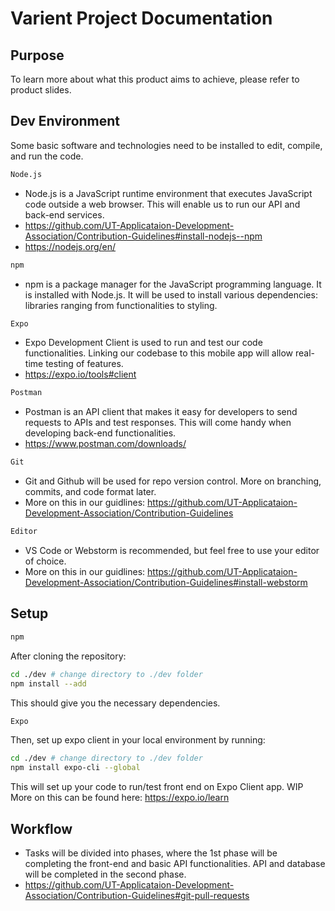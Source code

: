 # Varient Project Documentation

## Purpose
To learn more about what this product aims to achieve, please refer to product slides.

## Dev Environment
Some basic software and technologies need to be installed to edit, compile, and run the code.
``` sh
Node.js
``` 
- Node.js is a JavaScript runtime environment that executes JavaScript code outside a web browser. This will enable us to run our API and back-end services.
- https://github.com/UT-Applicataion-Development-Association/Contribution-Guidelines#install-nodejs--npm
- https://nodejs.org/en/

``` sh
npm
``` 
- npm is a package manager for the JavaScript programming language. It is installed with Node.js. It will be used to install various dependencies: libraries ranging from functionalities to styling.

``` sh
Expo
```
- Expo Development Client is used to run and test our code functionalities. Linking our codebase to this mobile app will allow real-time testing of features.
- https://expo.io/tools#client

``` sh
Postman
```
- Postman is an API client that makes it easy for developers to send requests to APIs and test responses. This will come handy when developing back-end functionalities.
- https://www.postman.com/downloads/

``` sh
Git
```
- Git and Github will be used for repo version control. More on branching, commits, and code format later.
- More on this in our guidlines: https://github.com/UT-Applicataion-Development-Association/Contribution-Guidelines

``` sh
Editor
```
- VS Code or Webstorm is recommended, but feel free to use your editor of choice.
- More on this in our guidlines: https://github.com/UT-Applicataion-Development-Association/Contribution-Guidelines#install-webstorm

## Setup
``` sh
npm
```
After cloning the repository:
``` sh
cd ./dev # change directory to ./dev folder
npm install --add
```
 This should give you the necessary dependencies.

``` sh
Expo
```
Then, set up expo client in your local environment by running:
``` sh
cd ./dev # change directory to ./dev folder
npm install expo-cli --global
```
This will set up your code to run/test front end on Expo Client app.
WIP
More on this can be found here: https://expo.io/learn
## Workflow

-  Tasks will be divided into phases, where the 1st phase will be completing the front-end and basic API functionalities. API and database will be completed in the second phase.
-  https://github.com/UT-Applicataion-Development-Association/Contribution-Guidelines#git-pull-requests
